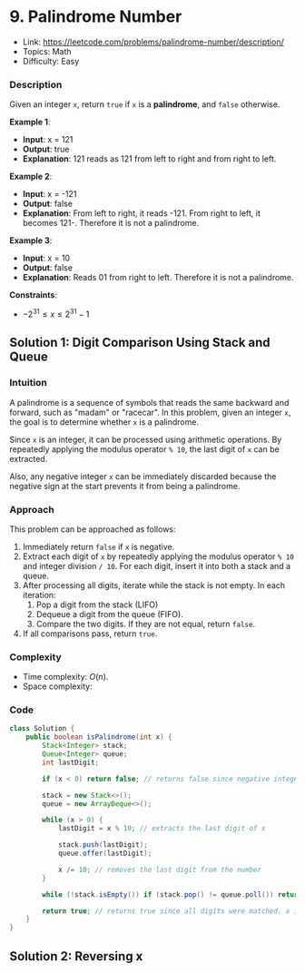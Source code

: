 # 9. Palindrome Number
- Link: https://leetcode.com/problems/palindrome-number/description/
- Topics: Math
- Difficulty: Easy

### Description
Given an integer `x`, return `true` if `x` is a **palindrome**, and `false` otherwise.

**Example 1**:
- **Input**: x = 121
- **Output**: true
- **Explanation**: 121 reads as 121 from left to right and from right to left.

**Example 2**:
- **Input**: x = -121
- **Output**: false
- **Explanation**: From left to right, it reads -121. From right to left, it becomes 121-. Therefore it is not a palindrome.

**Example 3**:
- **Input**: x = 10
- **Output**: false
- **Explanation**: Reads 01 from right to left. Therefore it is not a palindrome.

**Constraints**:
- $-2^{31} \le x \le 2^{31} - 1$

## Solution 1: Digit Comparison Using Stack and Queue
### Intuition
A palindrome is a sequence of symbols that reads the same backward and forward, such as "madam" or "racecar". In this problem, given an integer `x`, the goal is to determine whether `x` is a palindrome.

Since `x` is an integer, it can be processed using arithmetic operations. By repeatedly applying the modulus operator `% 10`, the last digit of `x` can be extracted.

Also, any negative integer `x` can be immediately discarded because the negative sign at the start prevents it from being a palindrome.

### Approach
This problem can be approached as follows:
1. Immediately return `false` if `x` is negative.
2. Extract each digit of `x` by repeatedly applying the modulus operator `% 10` and integer division `/ 10`. For each digit, insert it into both a stack and a queue.
3. After processing all digits, iterate while the stack is not empty. In each iteration:
    1. Pop a digit from the stack (LIFO)
    2. Dequeue a digit from the queue (FIFO).
    3. Compare the two digits. If they are not equal, return `false`.
4. If all comparisons pass, return `true`.

### Complexity
- Time complexity: $O(n)$.
- Space complexity:

### Code
```java
class Solution {
    public boolean isPalindrome(int x) {
        Stack<Integer> stack;
        Queue<Integer> queue;
        int lastDigit;

        if (x < 0) return false; // returns false since negative integers cannot be palindromes

        stack = new Stack<>();
        queue = new ArrayDeque<>();

        while (x > 0) {
            lastDigit = x % 10; // extracts the last digit of x

            stack.push(lastDigit);
            queue.offer(lastDigit);

            x /= 10; // removes the last digit from the number
        }

        while (!stack.isEmpty()) if (stack.pop() != queue.poll()) return false; // compares the elements from the stack and queue; returns false if a mismatch is found

        return true; // returns true since all digits were matched. x is therefore a palindrome
    }
}
```

## Solution 2: Reversing x